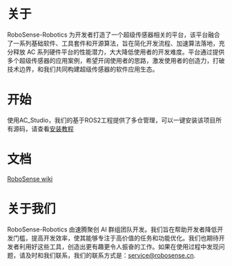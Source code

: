 # 关于

RoboSense-Robotics 为开发者打造了一个超级传感器相关的平台，该平台融合了一系列基础软件、工具套件和开源算法，旨在简化开发流程、加速算法落地，充分释放 AC 系列硬件平台的性能潜力，大大降低使用者的开发难度。平台通过提供多个超级传感器的应用案例，希望开阔使用者的思路，激发使用者的创造力，打破技术边界，和我们共同构建超级传感器的软件应用生态。



# 开始

使用AC_Studio，我们的基于ROS2工程提供了多仓管理，可以一键安装该项目所有源码，请查看[安装教程](https://github.com/RoboSense-Robotics/robosense_ac_studio)



# 文档

[RoboSense wiki](https://robosense-wiki-cn.readthedocs.io/zh-cn/latest/)





# 关于我们

RoboSense-Robotics 由速腾聚创 AI 群组团队开发。我们旨在帮助开发者降低开发门槛，提高开发效率，使其能够专注于高价值的任务和功能优化。我们也期待开发者利用好这些工具，创造出更有趣更令人振奋的工作。如果在使用过程中发现问题，请及时和我们联系，我们的联系方式是：service@robosense.cn.


